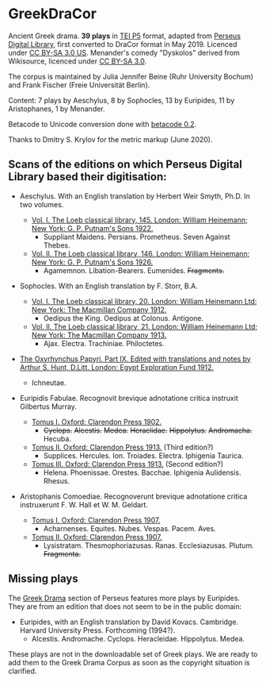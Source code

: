 # GreekDraCor
Ancient Greek drama. **39 plays** in [TEI P5](https://tei-c.org/guidelines/p5/) format, adapted from [Perseus Digital Library](http://www.perseus.tufts.edu/hopper/opensource/download), first converted to DraCor format in May 2019. Licenced under [CC BY-SA 3.0 US](https://creativecommons.org/licenses/by-sa/3.0/us/). Menander's comedy "Dyskolos" derived from Wikisource, licenced under [CC BY-SA 3.0](https://creativecommons.org/licenses/by-sa/3.0/).

The corpus is maintained by Julia Jennifer Beine (Ruhr University Bochum) and Frank Fischer (Freie Universität Berlin).

Content: 7 plays by Aeschylus, 8 by Sophocles, 13 by Euripides, 11 by Aristophanes, 1 by Menander.

Betacode to Unicode conversion done with [betacode 0.2](https://pypi.org/project/betacode/).

Thanks to Dmitry S. Krylov for the metric markup (June 2020).

## Scans of the editions on which Perseus Digital Library based their digitisation:

* Aeschylus. With an English translation by Herbert Weir Smyth, Ph.D. In two volumes.
  * [Vol. I. The Loeb classical library, 145. London: William Heinemann; New York: G. P. Putnam's Sons 1922.](https://archive.org/details/L145AeschylusISuppliantPersiansPrometheusSevenAgainstThebes)
    * Suppliant Maidens. Persians. Prometheus. Seven Against Thebes.
  * [Vol. II. The Loeb classical library, 146. London: William Heinemann; New York: G. P. Putnam's Sons 1926.](https://archive.org/details/aeschyluswitheng02aescuoft)
    * Agamemnon. Libation-Bearers. Eumenides. <s>Fragments.</s>

* Sophocles. With an English translation by F. Storr, B.A.
  * [Vol. I. The Loeb classical library, 20. London: William Heinemann Ltd; New York: The Macmillan Company 1912.](https://archive.org/details/sophocleswitheng01soph)
    * Oedipus the King. Oedipus at Colonus. Antigone.
  * [Vol. II. The Loeb classical library, 21. London: William Heinemann Ltd; New York: The Macmillan Company 1913.](https://archive.org/details/sophocleswithan00sophgoog)
    * Ajax. Electra. Trachiniae. Philoctetes.

* [The Oxyrhynchus Papyri. Part IX. Edited with translations and notes by Arthur S. Hunt, D.Litt. London: Egypt Exploration Fund 1912.](https://archive.org/details/pt9oxyrhynchuspa00grenuoft)
  * Ichneutae.

* Euripidis Fabulae. Recognovit brevique adnotatione critica instruxit Gilbertus Murray.
  * [Tomus I. Oxford: Clarendon Press 1902.](https://archive.org/details/euripidisfabu01euri)
    * <s>Cyclops.</s> <s>Alcestis.</s> <s>Medea.</s> <s>Heraclidae.</s> <s>Hippolytus.</s> <s>Andromacha.</s> Hecuba.
  * [Tomus II. Oxford: Clarendon Press 1913.](https://archive.org/details/euripidisfabul02euri) (Third edition?)
    * Supplices. Hercules. Ion. Troiades. Electra. Iphigenia Taurica.
  * [Tomus III. Oxford: Clarendon Press 1913.](https://archive.org/details/euripidisfabulae03euriuoft) (Second edition?)
    * Helena. Phoenissae. Orestes. Bacchae. Iphigenia Aulidensis. Rhesus.

* Aristophanis Comoediae. Recognoverunt brevique adnotatione critica instruxerunt F. W. Hall et W. M. Geldart.
  * [Tomus I. Oxford: Clarendon Press 1907.](https://archive.org/details/aristophaniscomo01aris_0)
    * Acharnenses. Equites. Nubes. Vespas. Pacem. Aves.
  * [Tomus II. Oxford: Clarendon Press 1907.](https://archive.org/details/aristophaniscomo02arisuoft)
    * Lysistratam. Thesmophoriazusas. Ranas. Ecclesiazusas. Plutum. <s>Fragmenta.</s>

## Missing plays

The [Greek Drama](https://www.perseus.tufts.edu/hopper/collection?collection=Perseus%3Acorpus%3Aperseus%2CGreek%20Drama) section of Perseus features more plays by Euripides. They are from an edition that does not seem to be in the public domain:

* Euripides, with an English translation by David Kovacs. Cambridge. Harvard University Press. Forthcoming (1994?).
  * Alcestis. Andromache. Cyclops. Heracleidae. Hippolytus. Medea.

These plays are not in the downloadable set of Greek plays. We are ready to add them to the Greek Drama Corpus as soon as the copyright situation is clarified.
